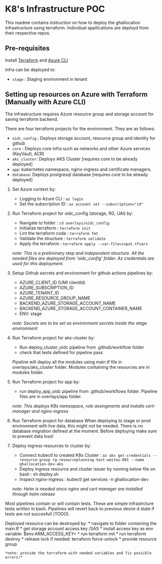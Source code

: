 # K8's Infrastructure POC

This readme contains instruction on how to deploy the ghallocation infrastructure using terraform.
Individual appllications are deployd from their respective repos.

## Pre-requisites

Install [Terraform](https://learn.hashicorp.com/tutorials/terraform/install-cli) and [Azure CLI](https://docs.microsoft.com/en-us/cli/azure/install-azure-cli-macos)

Infra can be deployed to:
* `stage`   : Staging environment in tenant

## Setting up resources on Azure with Terraform (Manually with Azure CLI)

The infrastructure requires Azure resource group and storage account for saving terraform backend.

There are four terraform projects for the environment. They are as follows:
* `oidc_config` : Deploys storage account, resource group and identity for github
* `core` : Deploys core infra such as networks and other Azure services (KeyVault, ACR)
* `aks_cluster`: Deploys AKS Cluster [requires core to be already deployed]
* `app`: kubernetes namespace, nginx-ingress and certificate managers.
* `database`: Deploys postgresql database [requires core to be already deployed]

1. Set Azure context by:
    *  Logging to Azure CLI     : `az login`
    *  Set the subscription ID  : `az account set --subscription="id"`
    
2. Run Terraform project for oidc_config (storage, RG, UAI) by:
    * Navigate to folder        : `cd overlays/oidc_config`
    * Initialize terraform      : `terraform init`
    * Lint the terraform code   : `terraform fmt`
    * Validate the structure    : `terraform validate`
    * Apply the terraform       : `terraform apply --var-file=input.tfvars`

    *note: This is a preliminary step and independent structure. All the needed files are deployed from
    'oidc_config' folder. Az credentials are used for this deployment.*

3. Setup Github secrets and environment for github actions pipelines by:
    * AZURE_CLIENT_ID (UMI clientId)
    * AZURE_SUBSCRIPTION_ID
    * AZURE_TENANT_ID
    * AZURE_RESOURCE_GROUP_NAME
    * BACKEND_AZURE_STORAGE_ACCOUNT_NAME
    * BACKEND_AZURE_STORAGE_ACCOUNT_CONTAINER_NAME
    * ENV: stage

    *note: Secrets are to be set as environment secrets inside the stage environment*

4. Run Terraform project for aks-cluster by:
    * Run deploy_cluster_oidc pipeline from .github/workflow folder
    * check that tests defined for pipeline pass
    
    Pipeline will deploy all the modules using main.tf file in overlays/aks_cluster folder.
    Modules containing the resources are in modules folder.

5. Run Terraform project for app by:
    * run deploy_app_oidc pipeline from .github/workflows folder. Pipeline files are in overlays/app folder.
    
    *note: This deploys K8s namespace, role assingments and installs cert-manager and nginx-ingress*
    
6. Run Terraform project for database
    When deploying to stage or prod environment with live data, this might not be needed. There is no database migration
    defined at the moment. Before deploying make sure to prevent data loss!

7. Deploy ingress resources to cluster by:
    *   Connect kubectl to created K8s Cluster :
            `az aks get-credentials --resource-group rg-resourceplanning-test-westeu-001 --name ghallocation-dev-aks`
    *   Deploy ingress resource and cluster issuer by running below file on bash :
            sh deploy.sh
    *   Inspect nginx-ingress                          :
            kubectl get services -n ghallocation-dev
    
    *note: Helm is needed since nginx and cert manager are installed through helm release*

Most pipelines contain or will contain tests. These are simple infrastrcture tests written in bash.
Pipelines will revert back to previous desire d state if tests are not succesfull (TODO).

Deployed resource can be destroyed by:
    * navigate to folder containing the main.tf
    * get storage account access key /SAS
    * install access key as env variable:
         $env:ARM_ACCESS_KEY=<access key>
    * run terraform init
    * run terraform destroy
    * release lock if needed: terraform force-unlock <lockId>
    * provide resource group

    *note: provide the terraform with needed variables and fix possible errors!*